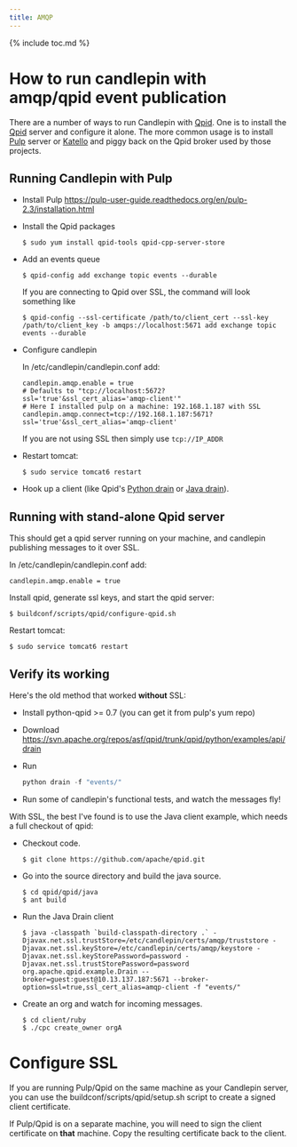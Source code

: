 ```yaml
---
title: AMQP
---
```

{% include toc.md %}

# How to run candlepin with amqp/qpid event publication

There are a number of ways to run Candlepin with
[Qpid](http://qpid.apache.org/index.html).
One is to install the [Qpid](http://qpid.apache.org/releases/qpid-0.26/cpp-broker/book/index.html) server and configure it alone. The more common usage
is to install [Pulp](http://www.pulpproject.org/) server or [Katello](http://www.katello.org/) and piggy back on the Qpid broker used by
those projects.

## Running Candlepin with Pulp
* Install Pulp <https://pulp-user-guide.readthedocs.org/en/pulp-2.3/installation.html>
* Install the Qpid packages

  ```console
  $ sudo yum install qpid-tools qpid-cpp-server-store
  ```

* Add an events queue

  ```console
  $ qpid-config add exchange topic events --durable
  ```
  If you are connecting to Qpid over SSL, the command will look something like

  ```console
  $ qpid-config --ssl-certificate /path/to/client_cert --ssl-key /path/to/client_key -b amqps://localhost:5671 add exchange topic events --durable
  ```
* Configure candlepin

  In /etc/candlepin/candlepin.conf add:

  ```properties
  candlepin.amqp.enable = true
  # Defaults to "tcp://localhost:5672?ssl='true'&ssl_cert_alias='amqp-client'"
  # Here I installed pulp on a machine: 192.168.1.187 with SSL
  candlepin.amqp.connect=tcp://192.168.1.187:5671?ssl='true'&ssl_cert_alias='amqp-client'
  ```

  If you are not using SSL then simply use ```tcp://IP_ADDR```

* Restart tomcat:

  ```console
  $ sudo service tomcat6 restart
  ```
* Hook up a client (like Qpid's [Python drain](http://qpid.apache.org/releases/qpid-0.26/messaging-api/python/examples/drain.html) or [Java drain](http://qpid.apache.org/releases/qpid-0.24/qpid-jms/examples/Drain.java.html)).

## Running with stand-alone Qpid server
This should get a qpid server running on your machine, and candlepin publishing messages to it over SSL.

In /etc/candlepin/candlepin.conf add:

```properties
candlepin.amqp.enable = true
```

Install qpid, generate ssl keys, and start the qpid server:

```console
$ buildconf/scripts/qpid/configure-qpid.sh
```

Restart tomcat:

```console
$ sudo service tomcat6 restart
```

## Verify its working

Here's the old method that worked **without** SSL:

* Install python-qpid >= 0.7 (you can get it from pulp's yum repo)
* Download <https://svn.apache.org/repos/asf/qpid/trunk/qpid/python/examples/api/drain>
* Run

  ```python
  python drain -f "events/"
  ```
* Run some of candlepin's functional tests, and watch the messages fly!

With SSL, the best I've found is to use the Java client example, which needs a full checkout of qpid:

* Checkout code.

  ```console
  $ git clone https://github.com/apache/qpid.git
  ```
* Go into the source directory and build the java source.

  ```console
  $ cd qpid/qpid/java
  $ ant build
  ```
* Run the Java Drain client

  ```console
  $ java -classpath `build-classpath-directory .` -Djavax.net.ssl.trustStore=/etc/candlepin/certs/amqp/truststore -Djavax.net.ssl.keyStore=/etc/candlepin/certs/amqp/keystore -Djavax.net.ssl.keyStorePassword=password -Djavax.net.ssl.trustStorePassword=password org.apache.qpid.example.Drain --broker=guest:guest@10.13.137.187:5671 --broker-option=ssl=true,ssl_cert_alias=amqp-client -f "events/"
  ```
* Create an org and watch for incoming messages.

  ```console
  $ cd client/ruby
  $ ./cpc create_owner orgA
  ```

# Configure SSL
If you are running Pulp/Qpid on the same machine as your Candlepin server, you
can use the buildconf/scripts/qpid/setup.sh script to create a signed client
certificate.

If Pulp/Qpid is on a separate machine, you will need to sign the client
certificate on **that** machine. Copy the resulting certificate back to the
client.
